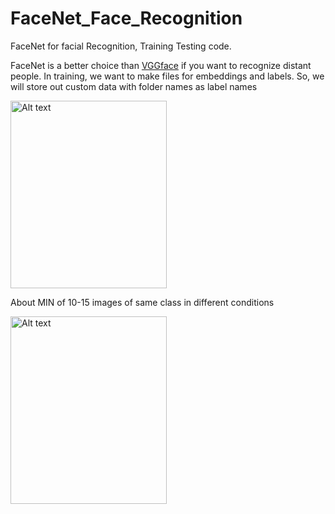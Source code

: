 # FaceNet_Face_Recognition
FaceNet for facial Recognition, Training Testing code.

FaceNet is a better choice than [VGGface](https://github.com/zetro-malik/VGG_Face_Recognition) if you want to recognize distant people.
In training, we want to make files for embeddings and labels. So, we will store out custom data with folder names as label names
<p align="left">
<img src="https://user-images.githubusercontent.com/110400185/237058003-92412627-05c8-471d-bc34-6cea23a9e0aa.png" alt="Alt text" width="250" height="300">
 </p>
About MIN of 10-15 images of same class in different conditions
<p align="left">
<img src="https://user-images.githubusercontent.com/110400185/237055894-c385b64a-f610-42f1-8339-f49c48e223bc.png" alt="Alt text" width="250" height="300">
 </p>




